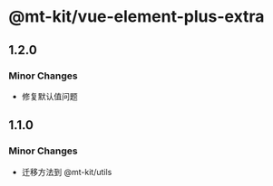 # @mt-kit/vue-element-plus-extra

## 1.2.0

### Minor Changes

- 修复默认值问题

## 1.1.0

### Minor Changes

- 迁移方法到 @mt-kit/utils
